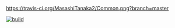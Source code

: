 https://travis-ci.org/MasashiTanaka2/Common.png?branch=master


[![build](https://travis-ci.org/MasashiTanaka2/Common.png?branch=master)](https://travis-ci.org/MasashiTanaka2/Common)